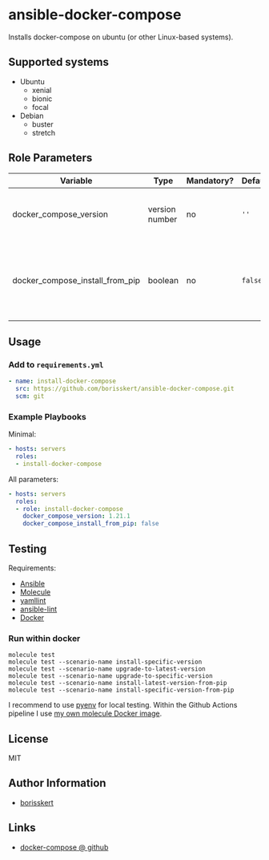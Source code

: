# ansible-docker-compose

Installs docker-compose on ubuntu (or other Linux-based systems).

## Supported systems

* Ubuntu
  * xenial
  * bionic
  * focal
* Debian
  * buster
  * stretch

## Role Parameters

| Variable      | Type | Mandatory? | Default | Description           |
|---------------|------|------------|---------|-----------------------|
| docker_compose_version | version number | no   | `''`    | Specifies the version of `docker-compose` to be installed |
| docker_compose_install_from_pip | boolean | no | `false` | Specifies if `docker-compose` will be installed from the `pip` package manager |

## Usage

### Add to `requirements.yml`

```yaml
- name: install-docker-compose
  src: https://github.com/borisskert/ansible-docker-compose.git
  scm: git
```

### Example Playbooks

Minimal:

```yaml
- hosts: servers
  roles:
  - install-docker-compose
```

All parameters:

```yaml
- hosts: servers
  roles:
  - role: install-docker-compose
    docker_compose_version: 1.21.1
    docker_compose_install_from_pip: false
```

## Testing

Requirements:

* [Ansible](https://docs.ansible.com/)
* [Molecule](https://molecule.readthedocs.io/en/latest/index.html)
* [yamllint](https://yamllint.readthedocs.io/en/stable/#)
* [ansible-lint](https://docs.ansible.com/ansible-lint/)
* [Docker](https://docs.docker.com/)

### Run within docker

```shell script
molecule test
molecule test --scenario-name install-specific-version
molecule test --scenario-name upgrade-to-latest-version
molecule test --scenario-name upgrade-to-specific-version
molecule test --scenario-name install-latest-version-from-pip
molecule test --scenario-name install-specific-version-from-pip
```

I recommend to use [pyenv](https://github.com/pyenv/pyenv) for local testing.
Within the Github Actions pipeline I use [my own molecule Docker image](https://github.com/borisskert/docker-molecule).


## License

MIT

## Author Information

* [borisskert](https://github.com/borisskert)

## Links

* [docker-compose @ github](https://github.com/docker/compose)
